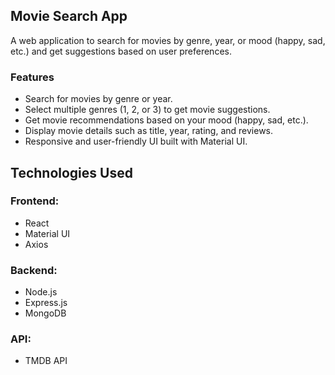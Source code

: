 ## Movie Search App
A web application to search for movies by genre, year, or mood (happy, sad, etc.) and get suggestions based on user preferences.

### Features
* Search for movies by genre or year.
* Select multiple genres (1, 2, or 3) to get movie suggestions.
* Get movie recommendations based on your mood (happy, sad, etc.).
* Display movie details such as title, year, rating, and reviews.
* Responsive and user-friendly UI built with Material UI.

## Technologies Used
### Frontend:

* React
* Material UI
* Axios

### Backend:

* Node.js
* Express.js
* MongoDB

### API:

* TMDB API
